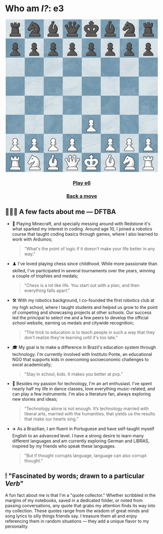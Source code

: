 # Who am *I?*: e3
<div align="center">
<img src="https://raw.githubusercontent.com/slaywithoutd/slaywithoutd/main/e3board.png" alt="Chess Board e3" width="500"/>

  <h3><a href="e6.md">Play e6</a></h3>
  <h3><a href="README.md">Back a move</a></h3>
</div>


## 👩🏻‍💻 A few facts about me — DFTBA
- 🌌 Playing Minecraft, and specially messing around with Redstone it's what sparked my interest in coding. Around age 10, I joined a robotics course that taught coding basics through games, where I also learned to work with Arduinos;
  > "What's the point of logic if it doesn't make your life better in any way."
  
- ♟️ I've loved playing chess since childhood. While more passionate than skilled, I've participated in several tournaments over the years, winning a couple of trophies and medals;
  > "Chess is a lot like life. You start out with a plan, and then everything falls apart."

- 🛠 With my robotics background, I co-founded the first robotics club at my high school, where I taught students and helped us grow to the point of competing and showcasing projects at other schools. Our success led the principal to select me and a few peers to develop the official school website, earning us medals and citywide recognition;
  > "The trick to education is to teach people in such a way that they don't realize they're learning until it's too late."

- 🎓 My goal is to make a difference in Brazil's education system through technology. I'm currently involved with Instituto Ponte, an educational NGO that supports kids in overcoming socioeconomic challenges to excel academically;
  > "Stay in school, kids. It makes you better at pvp."

- 🎼 Besides my passion for technology, I'm an art enthusiast. I've spent nearly half my life in dance classes, love everything music-related, and can play a few instruments. I'm also a literature fan, always exploring new stories and ideas;
  > "Technology alone is not enough. It’s technology married with liberal arts, married with the humanities, that yields us the results that make our hearts sing."

- ✈️ As a Brazilian, I am fluent in Portuguese and have self-taught myself English to an advanced level. I have a strong desire to learn many different languages and am currently exploring German and LIBRAS, inspired by my friends who speak these languages.
  > "But if thought corrupts language,  language can also corrupt thought."






## 🕯 "Fascinated by words; drawn to a particular *Verb*"

A fun fact about me is that I'm a "quote collector." Whether scribbled in the margins of my notebooks, saved in a dedicated folder, or noted from passing conversations, any quote that grabs my attention finds its way into my collection. These quotes range from the wisdom of great minds and song lyrics to silly things friends say. I treasure them all and enjoy referencing them in random situations — they add a unique flavor to my personality.


